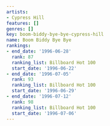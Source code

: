 ```yaml
---
artists:
- Cypress Hill
features: []
genres: []
key: boom-biddy-bye-bye-cypress-hill
name: Boom Biddy Bye Bye
rankings:
- end_date: '1996-06-28'
  rank: 87
  ranking_list: Billboard Hot 100
  start_date: '1996-06-22'
- end_date: '1996-07-05'
  rank: 93
  ranking_list: Billboard Hot 100
  start_date: '1996-06-29'
- end_date: '1996-07-12'
  rank: 98
  ranking_list: Billboard Hot 100
  start_date: '1996-07-06'
---
```



